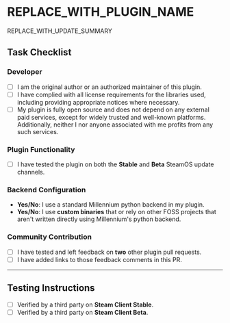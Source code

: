 <!--  
  📌 **Before You Submit: Please Read Carefully**

  This template is **only** for submitting a **plugin update** to the store.  
  If you're doing anything else (e.g., submitting a plugin), please start over and select the appropriate PR template.

  Make sure you have:
  - (Optional, Highly encouraged) Tested and left feedback on **two other plugin PRs**.
  - Replaced **REPLACE_WITH_PLUGIN_NAME** and **REPLACE_WITH_SUMMARY**.
  - Completed the **Task Checklist**, including all Yes/No questions.
-->

# REPLACE_WITH_PLUGIN_NAME

<!--  
  Briefly describe what changed
  If relevant, include screenshots, videos, or comparisons to similar plugins. 
-->

REPLACE_WITH_UPDATE_SUMMARY



## Task Checklist

### Developer

- [ ] I am the original author or an authorized maintainer of this plugin.
- [ ] I have complied with all license requirements for the libraries used, including providing appropriate notices where necessary.
- [ ] My plugin is fully open source and does not depend on any external paid services, except for widely trusted and well-known platforms. Additionally, neither I nor anyone associated with me profits from any such services.

### Plugin Functionality

- [ ] I have tested the plugin on both the **Stable** and **Beta** SteamOS update channels.

### Backend Configuration

* **Yes/No**: I use a standard Millennium python backend in my plugin.
* **Yes/No**: I use **custom binaries** that or rely on other FOSS projects that aren't written directly using Millennium's python backend. 

### Community Contribution

<!--  
  Link to your feedback on two plugin PRs in a comment on this PR.  
  This step is optional but strongly encouraged — plugin PRs without testing contributions may be reviewed more slowly.  
-->

- [ ] I have tested and left feedback on **two** other plugin pull requests.
- [ ] I have added links to those feedback comments in this PR.

---

## Testing Instructions

<!--  
  DO NOT CHECK THESE YOURSELF.  
  A third-party tester will check the appropriate box below **after verifying** your plugin.
-->

- [ ] Verified by a third party on **Steam Client Stable**.
- [ ] Verified by a third party on **Steam Client Beta**.
